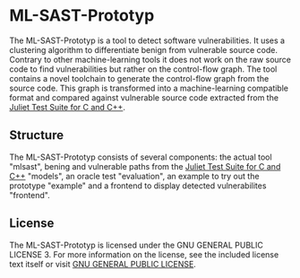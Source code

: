 # ML-SAST-Prototyp

The ML-SAST-Prototyp is a tool to detect software vulnerabilities. It uses a clustering algorithm to differentiate benign from vulnerable source code. Contrary to other machine-learning tools it does not work on the raw source code to find vulnerabilities but rather on the control-flow graph. The tool contains a novel toolchain to generate the control-flow graph from the source code. This graph is transformed into a machine-learning compatible format and compared against vulnerable source code extracted from the [Juliet Test Suite for C and C++](https://samate.nist.gov/SARD/test-suites/112). 


## Structure
The ML-SAST-Prototyp consists of several components: the actual tool "mlsast", bening and vulnerable paths from the [Juliet Test Suite for C and C++](https://samate.nist.gov/SARD/test-suites/112) "models", an oracle test "evaluation", an example to try out the prototype "example" and a frontend to display detected vulnerabilites "frontend".

## License
The ML-SAST-Prototyp is licensed under the GNU GENERAL PUBLIC LICENSE 3. For more information on the license, see the included license text itself or visit [GNU GENERAL PUBLIC LICENSE](https://www.gnu.org/licenses/gpl-3.0.en.html).
